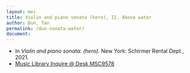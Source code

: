 ```yaml
---
layout: mei
title: Violin and piano sonata (hero), II. Above water
author: Dun, Tan
permalink: /dun-sonata-water/
document:
---
```


- In *Violin and piano sonata: (hero).* New York: Schirmer Rental Dept., 2021.
- <a href="https://tufts.primo.exlibrisgroup.com/permalink/01TUN_INST/1kc9gia/alma991018616770203851" target="_blank">Music Library Inquire @ Desk MSC9578</a>
